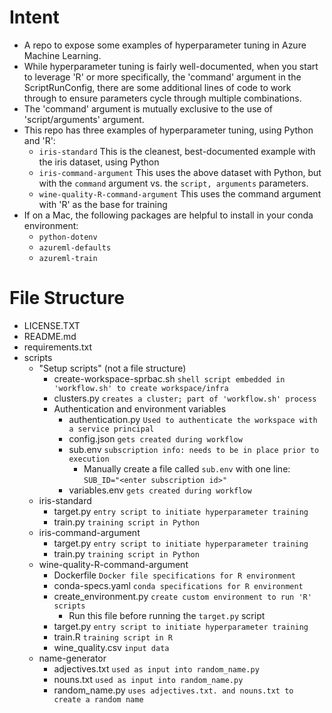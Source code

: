 # Intent
- A repo to expose some examples of hyperparameter tuning in Azure Machine Learning. 
- While hyperparameter tuning is fairly well-documented, when you start to leverage 'R' or more specifically, the 'command'
  argument in the ScriptRunConfig, there are some additional lines of code to work through to ensure
  parameters cycle through multiple combinations. 
- The 'command' argument is mutually exclusive to the use of 'script/arguments' argument.
- This repo has three examples of hyperparameter tuning, using Python and 'R':
	- ```iris-standard``` This is the cleanest, best-documented example with the iris dataset, using Python
	- ```iris-command-argument``` This uses the above dataset with Python, but with the ```command```
	  argument vs. the ```script, arguments``` parameters.
	- ```wine-quality-R-command-argument```  This uses the command argument with 'R' as the base for training
- If on a Mac, the following packages are helpful to install in your conda environment:
	- ```python-dotenv```
	- ```azureml-defaults```
	- ```azureml-train```


# File Structure
- LICENSE.TXT
- README.md
- requirements.txt
- scripts
	- "Setup scripts" (not a file structure)
		- create-workspace-sprbac.sh ```shell script embedded in 'workflow.sh' to create workspace/infra```
		- clusters.py ```creates a cluster; part of 'workflow.sh' process```
		- Authentication and environment variables
			- authentication.py ```Used to authenticate the workspace with a service principal```
			- config.json ```gets created during workflow```
			- sub.env ```subscription info: needs to be in place prior to execution```
				- Manually create a file called ```sub.env``` with one line: ```SUB_ID="<enter subscription id>"```
			- variables.env ```gets created during workflow```
	- iris-standard
		- target.py ```entry script to initiate hyperparameter training```
		- train.py ```training script in Python```
	- iris-command-argument
		- target.py ```entry script to initiate hyperparameter training```
		- train.py ```training script in Python```
	- wine-quality-R-command-argument
		- Dockerfile ```Docker file specifications for R environment```
		- conda-specs.yaml ```conda specifications for R environment```
		- create_environment.py ```create custom environment to run 'R' scripts```
			- Run this file before running the ```target.py``` script
		- target.py ```entry script to initiate hyperparameter training```
		- train.R ```training script in R```
		- wine_quality.csv ```input data```
	- name-generator
		- adjectives.txt ```used as input into random_name.py```
		- nouns.txt ```used as input into random_name.py```
		- random_name.py ```uses adjectives.txt. and nouns.txt to create a random name```
